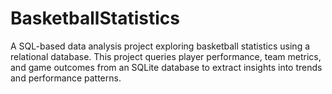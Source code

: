 # BasketballStatistics
A SQL-based data analysis project exploring basketball statistics using a relational database. This project queries player performance, team metrics, and game outcomes from an SQLite database to extract insights into trends and performance patterns.
